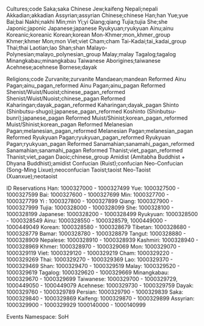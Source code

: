 Cultures;code
Saka;saka
Chinese Jew;kaifeng
Nepali;nepali
Akkadian;akkadian
Assyrian;assyrian
Chinese;chinese
Han;han
Yue;yue
Bai;bai
Nakhi;nakhi
Min;min
Yi;yi
Qiang;qiang
Tujia;tujia
She;she
Japonic;japonic
Japanese;japanese
Ryukyuan;ryukyuan
Ainu;ainu
Koreanic;koreanic
Korean;korean
Mon-Khmer;mon_khmer_group
Khmer;khmer
Mon;mon
Viet;viet
Cham;cham
Tai-Kadai;tai_kadai_group
Thai;thai
Laotian;lao
Shan;shan
Malayo-Polynesian;malayo_polynesian_group
Malay;malay
Tagalog;tagalog
Minangkabau;minangkabau
Taiwanese Aborigines;taiwanese
Acehnese;acehnese
Bornese;dayak

Religions;code
Zurvanite;zurvanite
Mandaean;mandean
Reformed Ainu Pagan;ainu_pagan_reformed
Ainu Pagan;ainu_pagan
Reformed Shenist/Wuist/Nuoist;chinese_pagan_reformed
Shenist/Wuist/Nuoist;chinese_pagan
Reformed Kaharingan;dayak_pagan_reformed
Kaharingan;dayak_pagan
Shinto (Shinbutsu-shugo);japanese_pagan_reformed
Koshinto (Shinbutsu-bunri);japanese_pagan
Reformed Muist/Shinist;korean_pagan_reformed
Muist/Shinist;korean_pagan
Reformed Melanesian Pagan;melanesian_pagan_reformed
Melanesian Pagan;melanesian_pagan
Reformed Ryukyuan Pagan;ryukyuan_pagan_reformed
Ryukyuan Pagan;ryukyuan_pagan
Reformed Sanamahian;sanamahi_pagan_reformed
Sanamahian;sanamahi_pagan
Reformed Thanist;viet_pagan_reformed
Thanist;viet_pagan
Daoic;chinese_group
Amidist (Amitabha Buddhist + Dhyana Buddhist);amidist
Confucian (Ruist);confucian
Neo-Confucian (Song-Ming Lixue);neoconfucian
Taoist;taoist
Neo-Taoist (Xuanxue);neotaoist

ID Reservations
Han: 1000327000 - 1000327499
Yue: 1000327500 - 1000327599
Bai: 1000327600 - 1000327699
Min: 1000327700 - 1000327799
Yi : 1000327800 - 1000327899
Qiang: 1000327900 - 1000327999
Tujia: 1000328000 - 1000328099
She: 1000328100 - 1000328199
Japanese: 1000328200 - 1000328499
Ryukyuan: 1000328500 - 1000328549
Ainu: 1000328550 - 1000328579, 1000449000 - 1000449049
Korean: 1000328580 - 1000328679
Tibetan: 1000328680 - 1000328779
Bamar: 1000328780 - 1000328879
Tangut: 1000328880 - 1000328909
Nepalese: 1000328910 - 1000328939
Kashmiri: 1000328940 - 1000328969
Khmer: 1000328970 - 1000329069
Mon: 1000329070 - 1000329119
Viet: 1000329120 - 1000329219
Cham: 1000329220 - 1000329269
Thai: 1000329270 - 1000329369
Lao: 1000329370 - 1000329469
Shan: 1000329470 - 1000329519
Malay: 1000329520 - 1000329619
Tagalog: 1000329620 - 1000329669
Minangkabau: 1000329670 - 1000329699
Taiwanese: 1000329700 - 1000329729, 1000449050 - 1000449079 
Acehnese: 1000329730 - 1000329759
Dayak: 1000329760 - 1000329789
Persian: 1000329790 - 1000329839
Saka: 1000329840 - 1000329869
Kaifeng: 1000329870 - 1000329899
Assyrian: 1000329900 - 1000329929
1000140000 - 1000140999

Events
Namespace: SoH
